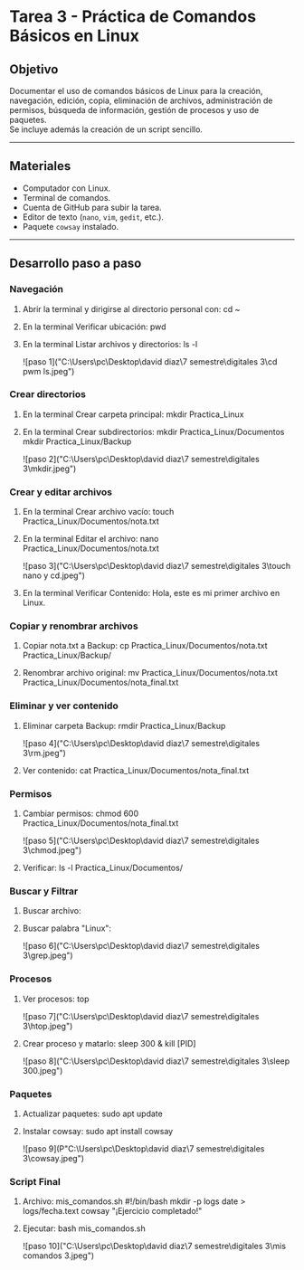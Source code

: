 # Tarea 3 - Práctica de Comandos Básicos en Linux

## Objetivo
Documentar el uso de comandos básicos de Linux para la creación, navegación, edición, copia, eliminación de archivos, administración de permisos, búsqueda de información, gestión de procesos y uso de paquetes.  
Se incluye además la creación de un script sencillo.

---

## Materiales
- Computador con Linux.
- Terminal de comandos.
- Cuenta de GitHub para subir la tarea.
- Editor de texto (`nano`, `vim`, `gedit`, etc.).
- Paquete `cowsay` instalado.

---

## Desarrollo paso a paso

### Navegación
1. Abrir la terminal y dirigirse al directorio personal con:
   cd ~
   
2. En la terminal Verificar ubicación:
   pwd

3. En la terminal Listar archivos y directorios:
   ls -l

   ![paso 1]("C:\Users\pc\Desktop\david diaz\7 semestre\digitales 3\cd pwm ls.jpeg")

### Crear directorios  
   
1. En la terminal Crear carpeta principal:
   mkdir Practica_Linux

   
2. En la terminal Crear subdirectorios:
   mkdir Practica_Linux/Documentos
   mkdir Practica_Linux/Backup

   ![paso 2]("C:\Users\pc\Desktop\david diaz\7 semestre\digitales 3\mkdir.jpeg")

### Crear y editar archivos
   
1. En la terminal Crear archivo vacío:
   touch Practica_Linux/Documentos/nota.txt
   
   
2. En la terminal Editar el archivo:
   nano Practica_Linux/Documentos/nota.txt

   ![paso 3]("C:\Users\pc\Desktop\david diaz\7 semestre\digitales 3\touch nano y cd.jpeg")
   
3. En la terminal Verificar Contenido:
   Hola, este es mi primer archivo en Linux.


### Copiar y renombrar archivos

1. Copiar nota.txt a Backup:
   cp Practica_Linux/Documentos/nota.txt Practica_Linux/Backup/


2. Renombrar archivo original:
   mv Practica_Linux/Documentos/nota.txt Practica_Linux/Documentos/nota_final.txt


### Eliminar y ver contenido

1. Eliminar carpeta Backup:
   rmdir Practica_Linux/Backup

   ![paso 4]("C:\Users\pc\Desktop\david diaz\7 semestre\digitales 3\rm.jpeg")

2. Ver contenido:
   cat Practica_Linux/Documentos/nota_final.txt


### Permisos

1. Cambiar permisos:
   chmod 600 Practica_Linux/Documentos/nota_final.txt

   ![paso 5]("C:\Users\pc\Desktop\david diaz\7 semestre\digitales 3\chmod.jpeg")


2. Verificar:
   ls -l Practica_Linux/Documentos/
   
   
### Buscar y Filtrar

1. Buscar archivo:


2. Buscar palabra "Linux":

   ![paso 6]("C:\Users\pc\Desktop\david diaz\7 semestre\digitales 3\grep.jpeg")

### Procesos

1. Ver procesos:
   top

   ![paso 7]("C:\Users\pc\Desktop\david diaz\7 semestre\digitales 3\htop.jpeg")

2. Crear proceso y matarlo:
   sleep 300 &
   kill [PID]

   ![paso 8]("C:\Users\pc\Desktop\david diaz\7 semestre\digitales 3\sleep 300.jpeg")

### Paquetes

1. Actualizar paquetes:
   sudo apt update


2. Instalar cowsay:
   sudo apt install cowsay

   ![paso 9](P"C:\Users\pc\Desktop\david diaz\7 semestre\digitales 3\cowsay.jpeg")

### Script Final

1. Archivo: mis_comandos.sh
   #!/bin/bash
   mkdir -p logs
   date > logs/fecha.text
   cowsay "¡Ejercicio completado!"


2. Ejecutar:
   bash mis_comandos.sh

   ![paso 10]("C:\Users\pc\Desktop\david diaz\7 semestre\digitales 3\mis comandos 3.jpeg")
 

